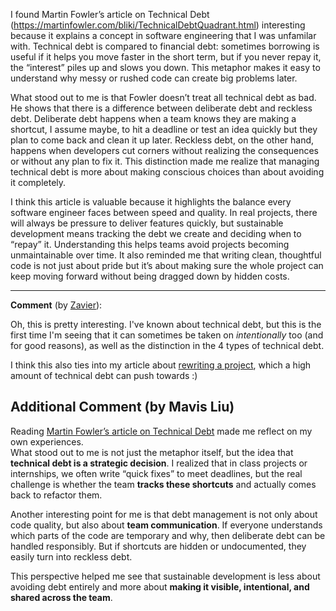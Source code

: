 I found Martin Fowler’s article on Technical Debt (https://martinfowler.com/bliki/TechnicalDebtQuadrant.html) interesting because it explains a concept in software engineering that I was unfamilar with. Technical debt is compared to financial debt: sometimes borrowing is useful if it helps you move faster in the short term, but if you never repay it, the “interest” piles up and slows you down. This metaphor makes it easy to understand why messy or rushed code can create big problems later.  

What stood out to me is that Fowler doesn’t treat all technical debt as bad. He shows that there is a difference between deliberate debt and reckless debt. Deliberate debt happens when a team knows they are making a shortcut, I assume maybe, to hit a deadline or test an idea quickly but they plan to come back and clean it up later. Reckless debt, on the other hand, happens when developers cut corners without realizing the consequences or without any plan to fix it. This distinction made me realize that managing technical debt is more about making conscious choices than about avoiding it completely.  

I think this article is valuable because it highlights the balance every software engineer faces between speed and quality. In real projects, there will always be pressure to deliver features quickly, but sustainable development means tracking the debt we create and deciding when to “repay” it. Understanding this helps teams avoid projects becoming unmaintainable over time. It also reminded me that writing clean, thoughtful code is not just about pride but it’s about making sure the whole project can keep moving forward without being dragged down by hidden costs.


---

**Comment** (by [Zavier](https://github.com/zs-5)):

Oh, this is pretty interesting. I've known about technical debt, but this is the first time I'm seeing that it can sometimes be taken on *intentionally* too (and for good reasons), as well as the distinction in the 4 types of technical debt.

I think this also ties into my article about [rewriting a project](https://github.com/agile-students-fall2025/2-git-practice-zs-5), which a high amount of technical debt can push towards :)

## Additional Comment (by Mavis Liu)

Reading [Martin Fowler’s article on Technical Debt](https://martinfowler.com/bliki/TechnicalDebtQuadrant.html) made me reflect on my own experiences.  
What stood out to me is not just the metaphor itself, but the idea that **technical debt is a strategic decision**. I realized that in class projects or internships, we often write “quick fixes” to meet deadlines, but the real challenge is whether the team **tracks these shortcuts** and actually comes back to refactor them.  

Another interesting point for me is that debt management is not only about code quality, but also about **team communication**. If everyone understands which parts of the code are temporary and why, then deliberate debt can be handled responsibly. But if shortcuts are hidden or undocumented, they easily turn into reckless debt.  

This perspective helped me see that sustainable development is less about avoiding debt entirely and more about **making it visible, intentional, and shared across the team**.
